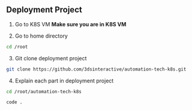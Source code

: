 ## Deployment Project

1. Go to K8S VM
**Make sure you are in K8S VM**

2. Go to home directory
```bash
cd /root
```

3. Git clone deployment project
```bash
git clone https://github.com/3dsinteractive/automation-tech-k8s.git
```

4. Explain each part in deployment project
```bash
cd /root/automation-tech-k8s
```
```bash
code .
```
